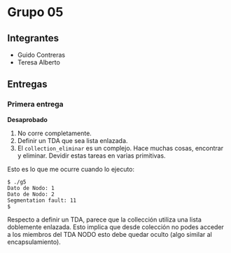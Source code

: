 # Grupo 05

## Integrantes

* Guido Contreras
* Teresa Alberto

## Entregas

### Primera entrega

**Desaprobado**

1. No corre completamente.
2. Definir un TDA que sea lista enlazada.
3. El ```collection_eliminar``` es un complejo.  Hace muchas cosas, encontrar y eliminar. Devidir estas tareas en varias primitivas.

Esto es lo que me ocurre cuando lo ejecuto:

```
$ ./g5
Dato de Nodo: 1
Dato de Nodo: 2
Segmentation fault: 11
$
```

Respecto a definir un TDA, parece que la collección utiliza una lista doblemente enlazada. Esto implica que desde colección no podes acceder a los miembros del TDA NODO esto debe quedar oculto (algo similar al encapsulamiento).
